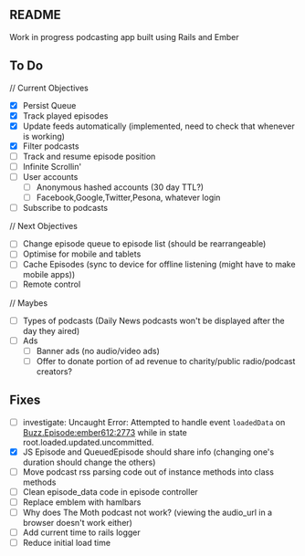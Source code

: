 ## README

Work in progress podcasting app built using Rails and Ember

## To Do

// Current Objectives
- [x] Persist Queue
- [x] Track played episodes
- [x] Update feeds automatically (implemented, need to check that whenever is working)
- [x] Filter podcasts
- [ ] Track and resume episode position
- [ ] Infinite Scrollin'
- [ ] User accounts
  - [ ] Anonymous hashed accounts (30 day TTL?)
  - [ ] Facebook,Google,Twitter,Pesona, whatever login
- [ ] Subscribe to podcasts

// Next Objectives
- [ ] Change episode queue to episode list (should be rearrangeable)
- [ ] Optimise for mobile and tablets
- [ ] Cache Episodes (sync to device for offline listening (might have to make mobile apps))
- [ ] Remote control

// Maybes
- [ ] Types of podcasts (Daily News podcasts won't be displayed after the day they aired)
- [ ] Ads
  - [ ] Banner ads (no audio/video ads)
  - [ ] Offer to donate portion of ad revenue to charity/public radio/podcast creators?

## Fixes

- [ ] investigate: Uncaught Error: Attempted to handle event `loadedData` on <Buzz.Episode:ember612:2773> while in state root.loaded.updated.uncommitted.
- [x] JS Episode and QueuedEpisode should share info (changing one's duration should change the others)
- [ ] Move podcast rss parsing code out of instance methods into class methods
- [ ] Clean episode_data code in episode controller
- [ ] Replace emblem with hamlbars
- [ ] Why does The Moth podcast not work? (viewing the audio_url in a browser doesn't work either)
- [ ] Add current time to rails logger
- [ ] Reduce initial load time
